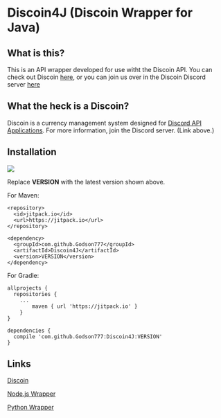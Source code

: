 # Discoin4J (Discoin Wrapper for Java)

## What is this?

This is an API wrapper developed for use witht the Discoin API. You can check out Discoin [here](https://github.com/MacDue/DiscoinRewrite), or you can join us over in the Discoin Discord server [here](https://discord.gg/FcPGn4z)

## What the heck is a Discoin?

Discoin is a currency management system designed for [Discord API Applications](https://discordapp.com/developers/intro). For more information, join the Discord server. (Link above.)

## Installation

[![](https://jitpack.io/v/Godson777/Discoin4J.svg)](https://jitpack.io/#Godson777/Discoin4J)

Replace **VERSION** with the latest version shown above.

For Maven:

```
<repository>
  <id>jitpack.io</id>
  <url>https://jitpack.io</url>
</repository>

<dependency>
  <groupId>com.github.Godson777</groupId>
  <artifactId>Discoin4J</artifactId>
  <version>VERSION</version>
</dependency>
```

For Gradle:

```
allprojects {
  repositories {
    ...
		maven { url 'https://jitpack.io' }
	}
}
  
dependencies {
  compile 'com.github.Godson777:Discoin4J:VERSION'
}
```

## Links

[Discoin](https://github.com/MacDue/DiscoinRewrite)

[Node.js Wrapper](https://github.com/Discoin/nodejs-wrapper)

[Python Wrapper](https://gitlab.josephbanks.me/JoeBanks13/discoin-python)
